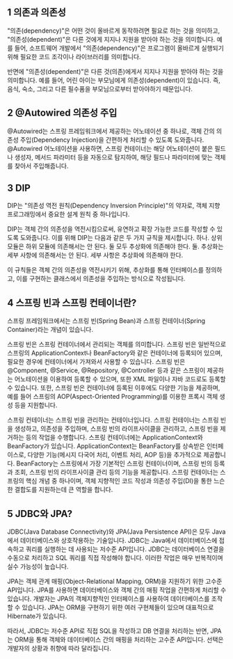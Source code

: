 <h2> 1 의존과 의존성 </h2>

"의존(dependency)"은 어떤 것이 올바르게 동작하려면 필요로 하는 것을 의미하고, "의존성(dependent)"은 다른 것에게 지지나 지원을 받아야 하는 것을 의미합니다. 
예를 들어, 소프트웨어 개발에서 "의존(dependency)"은 프로그램이 올바르게 실행되기 위해 필요한 코드 조각이나 라이브러리를 의미합니다. 

반면에 "의존성(dependent)"은 다른 것(의존)에게서 지지나 지원을 받아야 하는 것을 의미합니다. 
예를 들어, 어린 아이는 부모님에게 의존성(dependent)이 있습니다. 즉, 음식, 숙소, 그리고 다른 필수품을 부모님으로부터 받아야하기 때문입니다.

<h2> 2 @Autowired 의존성 주입 </h2>

@Autowired는 스프링 프레임워크에서 제공하는 어노테이션 중 하나로, 객체 간의 의존성 주입(Dependency Injection)을 간편하게 처리할 수 있도록 도와줍니다.
@Autowired 어노테이션을 사용하면, 스프링 컨테이너는 해당 어노테이션이 붙은 필드나 생성자, 메서드 파라미터 등을 자동으로 탐지하여, 해당 필드나 파라미터에 맞는 객체를 찾아서 주입해줍니다.

<h2> 3 DIP  </h2>

DIP는 "의존성 역전 원칙(Dependency Inversion Principle)"의 약자로, 객체 지향 프로그래밍에서 중요한 설계 원칙 중 하나입니다.

DIP는 객체 간의 의존성을 역전시킴으로써, 유연하고 확장 가능한 코드를 작성할 수 있도록 도와줍니다. 
이를 위해 DIP는 다음과 같은 두 가지 규칙을 제시합니다.
하나. 상위 모듈은 하위 모듈에 의존해서는 안 된다. 둘 모두 추상화에 의존해야 한다.
둘. 추상화는 세부 사항에 의존해서는 안 된다. 세부 사항은 추상화에 의존해야 한다.

이 규칙들은 객체 간의 의존성을 역전시키기 위해, 추상화를 통해 인터페이스를 정의하고, 이를 구현하는 클래스에서 의존성을 주입하는 방식으로 작성됩니다. 

<h2> 4 스프링 빈과 스프링 컨테이너란?</h2>

스프링 프레임워크에서는 스프링 빈(Spring Bean)과 스프링 컨테이너(Spring Container)라는 개념이 있습니다.

스프링 빈은 스프링 컨테이너에서 관리되는 객체를 의미합니다. 
스프링 빈은 일반적으로 스프링의 ApplicationContext나 BeanFactory와 같은 컨테이너에 등록되어 있으며, 필요한 경우에 컨테이너에서 가져와서 사용할 수 있습니다.
스프링 빈은 @Component, @Service, @Repository, @Controller 등과 같은 스프링이 제공하는 어노테이션을 이용하여 등록할 수 있으며, 또한 XML 파일이나 자바 코드로도 등록할 수 있습니다. 
또한, 스프링 빈은 컨테이너에 등록된 이후에도 다양한 기능을 제공하며, 예를 들어 스프링의 AOP(Aspect-Oriented Programming)를 이용한 프록시 객체 생성 등을 지원합니다.

스프링 컨테이너는 스프링 빈을 관리하는 컨테이너입니다. 스프링 컨테이너는 스프링 빈을 생성하고, 의존성을 주입하며, 스프링 빈의 라이프사이클을 관리하고, 스프링 빈을 제거하는 등의 작업을 수행합니다.
스프링 컨테이너에는 ApplicationContext와 BeanFactory가 있습니다. 
ApplicationContext는 BeanFactory를 상속받은 인터페이스로, 다양한 기능(메시지 다국어 처리, 이벤트 처리, AOP 등)을 추가적으로 제공합니다. BeanFactory는 스프링에서 가장 기본적인 스프링 컨테이너이며, 스프링 빈의 등록과 조회, 스프링 빈의 라이프사이클 관리 등의 기능을 제공합니다.
스프링 컨테이너는 스프링의 핵심 개념 중 하나이며, 객체 지향적인 코드 작성과 의존성 주입(DI)을 통한 느슨한 결합도를 지원하는데 큰 역할을 합니다.

<h2> 5 JDBC와 JPA?</h2>

JDBC(Java Database Connectivity)와 JPA(Java Persistence API)은 모두 Java에서 데이터베이스와 상호작용하는 기술입니다.
JDBC는 Java에서 데이터베이스에 접속하고 쿼리를 실행하는 데 사용되는 저수준 API입니다. 
JDBC는 데이터베이스 연결을 수동으로 처리하고 SQL 쿼리를 직접 작성해야 합니다. 이러한 작업은 매우 반복적이며 실수 가능성이 높습니다.

JPA는 객체 관계 매핑(Object-Relational Mapping, ORM)을 지원하기 위한 고수준 API입니다. JPA를 사용하면 데이터베이스와 객체 간의 매핑 작업을 간편하게 처리할 수 있습니다. 개발자는 JPA의 객체지향적인 인터페이스를 사용하여 데이터베이스를 조작할 수 있습니다. JPA는 ORM을 구현하기 위한 여러 구현체들이 있으며 대표적으로 Hibernate가 있습니다.

따라서, JDBC는 저수준 API로 직접 SQL을 작성하고 DB 연결을 처리하는 반면, JPA는 ORM을 통해 객체와 데이터베이스 간의 매핑을 처리하는 고수준 API입니다. 선택은 개발자의 상황과 취향에 따라 달라집니다.
